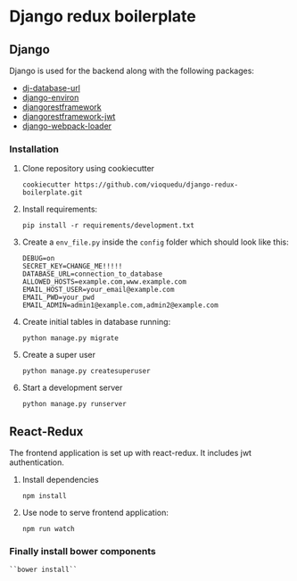 # Django redux boilerplate

## Django

Django is used for the backend along with the following packages:

* [dj-database-url](https://github.com/kennethreitz/dj-database-url)
* [django-environ](https://github.com/joke2k/django-environ)
* [djangorestframework](http://www.django-rest-framework.org/)
* [djangorestframework-jwt](https://github.com/GetBlimp/django-rest-framework-jwt)
* [django-webpack-loader](https://github.com/owais/django-webpack-loader)

### Installation
1. Clone repository using cookiecutter
   	 
	 ``cookiecutter https://github.com/vioquedu/django-redux-boilerplate.git``

2. Install requirements:

	``pip install -r requirements/development.txt``

2. Create a `env_file.py` inside the `config` folder which should look like this:

   ```
   DEBUG=on
   SECRET_KEY=CHANGE_ME!!!!!
   DATABASE_URL=connection_to_database
   ALLOWED_HOSTS=example.com,www.example.com
   EMAIL_HOST_USER=your_email@example.com
   EMAIL_PWD=your_pwd
   EMAIL_ADMIN=admin1@example.com,admin2@example.com
   ```

3. Create initial tables in database running:

   ``python manage.py migrate``

4. Create a super user

   ``python manage.py createsuperuser``

5. Start a development server

   ``python manage.py runserver``

## React-Redux

The frontend application is set up with react-redux. It includes
jwt authentication.

1. Install dependencies

	``npm install``

2. Use node to serve frontend application:

	``npm run watch``

### Finally install bower components

	``bower install``

